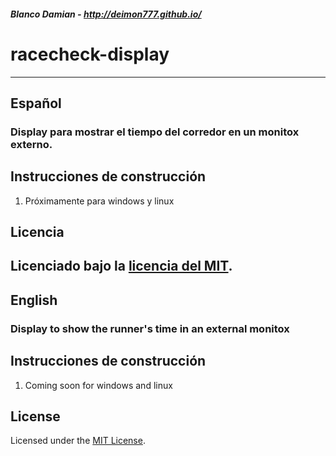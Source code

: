 ##### Blanco Damian - http://deimon777.github.io/

# racecheck-display

---

## Español

### Display para mostrar el tiempo del corredor en un monitox externo.

## Instrucciones de construcción
1. Próximamente para windows y linux


## Licencia

Licenciado bajo la [licencia del MIT](./LICENSE).
---

## English

### Display to show the runner's time in an external monitox

## Instrucciones de construcción
1. Coming soon for windows and linux


## License

Licensed under the [MIT License](./LICENSE).
